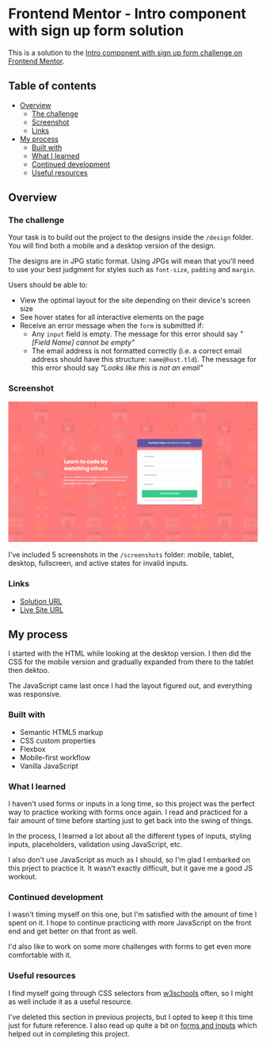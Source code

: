 # Frontend Mentor - Intro component with sign up form solution

This is a solution to the [Intro component with sign up form challenge on Frontend Mentor](https://www.frontendmentor.io/challenges/intro-component-with-signup-form-5cf91bd49edda32581d28fd1).

## Table of contents

- [Overview](#overview)
  - [The challenge](#the-challenge)
  - [Screenshot](#screenshot)
  - [Links](#links)
- [My process](#my-process)
  - [Built with](#built-with)
  - [What I learned](#what-i-learned)
  - [Continued development](#continued-development)
  - [Useful resources](#useful-resources)

## Overview

### The challenge

Your task is to build out the project to the designs inside the `/design` folder. You will find both a mobile and a desktop version of the design. 

The designs are in JPG static format. Using JPGs will mean that you'll need to use your best judgment for styles such as `font-size`, `padding` and `margin`. 

Users should be able to:

- View the optimal layout for the site depending on their device's screen size
- See hover states for all interactive elements on the page
- Receive an error message when the `form` is submitted if:
  - Any `input` field is empty. The message for this error should say *"[Field Name] cannot be empty"*
  - The email address is not formatted correctly (i.e. a correct email address should have this structure: `name@host.tld`). The message for this error should say *"Looks like this is not an email"*

### Screenshot

![](./screenshots/intro-component-with-signup-form-fullscreen.png)

I've included 5 screenshots in the `/screenshots` folder: mobile, tablet, desktop, fullscreen,
and active states for invalid inputs. 

### Links

- [Solution URL](https://www.frontendmentor.io/solutions/mobilefirst-solution-using-bem-and-flexbox-3qytXwlpd)
- [Live Site URL](https://lnkd.in/gTe_VN49)

## My process

I started with the HTML while looking at the desktop version. I then did the CSS for the mobile version
and gradually expanded from there to the tablet then dektoo. 

The JavaScript came last once I had the layout figured out, and everything was responsive.

### Built with

- Semantic HTML5 markup
- CSS custom properties
- Flexbox
- Mobile-first workflow
- Vanilla JavaScript

### What I learned

I haven't used forms or inputs in a long time, so this project was the perfect way to practice working
with forms once again. I read and practiced for a fair amount of time before starting just to get back into 
the swing of things. 

In the process, I learned a lot about all the different types of inputs, styling inputs, placeholders,
validation using JavaScript, etc. 

I also don't use JavaScript as much as I should, so I'm glad I embarked on this prject to practice it. 
It wasn't exactly difficult, but it gave me a good JS workout. 

### Continued development

I wasn't timing myself on this one, but I'm satisfied with the amount of time I spent on it. I hope to 
continue practicing with more JavaScript on the front end and get better on that front as well. 

I'd also like to work on some more challenges with forms to get even more comfortable with it.

### Useful resources

I find myself going through CSS selectors from [w3schools](https://www.w3schools.com/cssref/css_selectors.asp)
often, so I might as well include it as a useful resource.

I've deleted this section in previous projects, but I opted to keep it this time just for future reference. I
also read up quite a bit on [forms and inputs](https://www.w3schools.com/html/html_form_attributes.asp) which
helped out in completing this project.